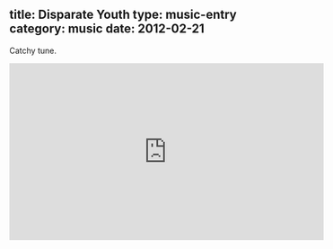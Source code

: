title: Disparate Youth
type: music-entry
category: music
date: 2012-02-21
---

Catchy tune.

<iframe width="560" height="315" src="http://www.youtube.com/embed/fgUTVzg8Gn8" frameborder="0" allowfullscreen></iframe>
